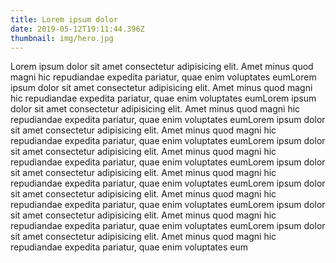 ```yaml
---
title: Lorem ipsum dolor
date: 2019-05-12T19:11:44.396Z
thumbnail: img/hero.jpg
---
```


Lorem ipsum dolor sit amet consectetur adipisicing elit. Amet minus quod magni hic repudiandae expedita pariatur, quae enim voluptates eumLorem ipsum dolor sit amet consectetur adipisicing elit. Amet minus quod magni hic repudiandae expedita pariatur, quae enim voluptates eumLorem ipsum dolor sit amet consectetur adipisicing elit. Amet minus quod magni hic repudiandae expedita pariatur, quae enim voluptates eumLorem ipsum dolor sit amet consectetur adipisicing elit. Amet minus quod magni hic repudiandae expedita pariatur, quae enim voluptates eumLorem ipsum dolor sit amet consectetur adipisicing elit. Amet minus quod magni hic repudiandae expedita pariatur, quae enim voluptates eumLorem ipsum dolor sit amet consectetur adipisicing elit. Amet minus quod magni hic repudiandae expedita pariatur, quae enim voluptates eumLorem ipsum dolor sit amet consectetur adipisicing elit. Amet minus quod magni hic repudiandae expedita pariatur, quae enim voluptates eumLorem ipsum dolor sit amet consectetur adipisicing elit. Amet minus quod magni hic repudiandae expedita pariatur, quae enim voluptates eumLorem ipsum dolor sit amet consectetur adipisicing elit. Amet minus quod magni hic repudiandae expedita pariatur, quae enim voluptates eum
